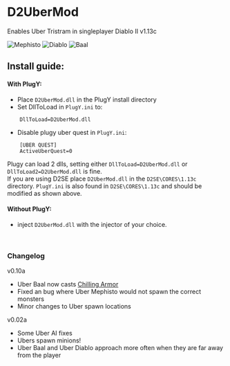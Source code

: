 # D2UberMod
Enables Uber Tristram in singleplayer Diablo II v1.13c

![Mephisto](https://user-images.githubusercontent.com/71973715/97115205-26007300-16fe-11eb-9755-0f8fa927b03b.jpg)
![Diablo](https://user-images.githubusercontent.com/71973715/97115204-200a9200-16fe-11eb-9b5e-21cc0c1ab250.png)
![Baal](https://user-images.githubusercontent.com/71973715/97115213-2e58ae00-16fe-11eb-8b45-cd860e849bdb.jpg)

## Install guide:
#### With PlugY:
- Place `D2UberMod.dll` in the PlugY install directory
- Set DllToLoad in `PlugY.ini` to:
```
    DllToLoad=D2UberMod.dll
```
- Disable plugy uber quest in `PlugY.ini`:  
```
    [UBER QUEST]
    ActiveUberQuest=0
```

Plugy can load 2 dlls, setting either `DllToLoad=D2UberMod.dll` or `DllToLoad2=D2UberMod.dll` is fine. <br/>
If you are using D2SE place `D2UberMod.dll` in the `D2SE\CORES\1.13c` directory. `PlugY.ini` is also found in `D2SE\CORES\1.13c` and should be modified as shown above.

		
#### Without PlugY:
- inject `D2UberMod.dll` with the injector of your choice.

<br/>

### Changelog
v0.10a
- Uber Baal now casts [Chilling Armor](http://classic.battle.net/diablo2exp/monsters/act5-uberbaal.shtml#:~:text=The%20Arreat%20Summit%20%2D%20Monsters%3A%20%C3%9Cber%20Baal&text=%C3%9Cber%20Baal%20lies%20in%20a,from%20their%20own%20hidden%20realms.)
- Fixed an bug where Uber Mephisto would not spawn the correct monsters
- Minor changes to Uber spawn locations

v0.02a
- Some Uber AI fixes
- Ubers spawn minions!
- Uber Baal and Uber Diablo approach more often when they are far away from the player
	
